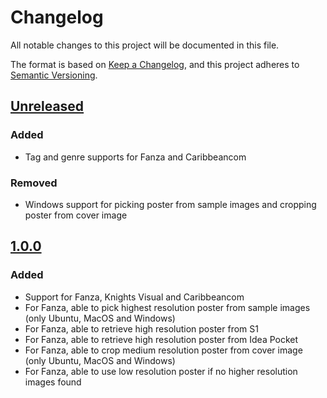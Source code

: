 # Changelog

All notable changes to this project will be documented in this file.

The format is based on [Keep a Changelog](https://keepachangelog.com/en/1.0.0/),
and this project adheres to [Semantic Versioning](https://semver.org/spec/v2.0.0.html).

## [Unreleased]

### Added 
- Tag and genre supports for Fanza and Caribbeancom

### Removed
- Windows support for picking poster from sample images and cropping poster from cover image

## [1.0.0]

### Added
- Support for Fanza, Knights Visual and Caribbeancom
- For Fanza, able to pick highest resolution poster from sample images (only Ubuntu, MacOS and Windows)
- For Fanza, able to retrieve high resolution poster from S1
- For Fanza, able to retrieve high resolution poster from Idea Pocket
- For Fanza, able to crop medium resolution poster from cover image (only Ubuntu, MacOS and Windows)
- For Fanza, able to use low resolution poster if no higher resolution images found

[Unreleased]: https://github.com/nickwph/JavPlexAgent.bundle/compare/v1.0.0...HEAD
[1.0.0]: https://github.com/nickwph/JavPlexAgent.bundle/releases/tag/v1.0.0